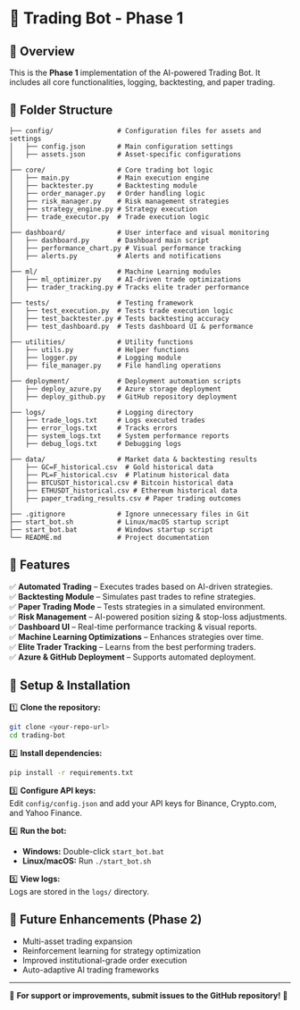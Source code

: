 # 🚀 Trading Bot - Phase 1

## 📌 Overview
This is the **Phase 1** implementation of the AI-powered Trading Bot. It includes all core functionalities, logging, backtesting, and paper trading.

## 📂 Folder Structure

```
├── config/                # Configuration files for assets and settings
│   ├── config.json        # Main configuration settings
│   ├── assets.json        # Asset-specific configurations
│
├── core/                  # Core trading bot logic
│   ├── main.py            # Main execution engine
│   ├── backtester.py      # Backtesting module
│   ├── order_manager.py   # Order handling logic
│   ├── risk_manager.py    # Risk management strategies
│   ├── strategy_engine.py # Strategy execution
│   ├── trade_executor.py  # Trade execution logic
│
├── dashboard/             # User interface and visual monitoring
│   ├── dashboard.py       # Dashboard main script
│   ├── performance_chart.py # Visual performance tracking
│   ├── alerts.py          # Alerts and notifications
│
├── ml/                    # Machine Learning modules
│   ├── ml_optimizer.py    # AI-driven trade optimizations
│   ├── trader_tracking.py # Tracks elite trader performance
│
├── tests/                 # Testing framework
│   ├── test_execution.py  # Tests trade execution logic
│   ├── test_backtester.py # Tests backtesting accuracy
│   ├── test_dashboard.py  # Tests dashboard UI & performance
│
├── utilities/             # Utility functions
│   ├── utils.py           # Helper functions
│   ├── logger.py          # Logging module
│   ├── file_manager.py    # File handling operations
│
├── deployment/            # Deployment automation scripts
│   ├── deploy_azure.py    # Azure storage deployment
│   ├── deploy_github.py   # GitHub repository deployment
│
├── logs/                  # Logging directory
│   ├── trade_logs.txt     # Logs executed trades
│   ├── error_logs.txt     # Tracks errors
│   ├── system_logs.txt    # System performance reports
│   ├── debug_logs.txt     # Debugging logs
│
├── data/                  # Market data & backtesting results
│   ├── GC=F_historical.csv  # Gold historical data
│   ├── PL=F_historical.csv  # Platinum historical data
│   ├── BTCUSDT_historical.csv # Bitcoin historical data
│   ├── ETHUSDT_historical.csv # Ethereum historical data
│   ├── paper_trading_results.csv # Paper trading outcomes
│
├── .gitignore             # Ignore unnecessary files in Git
├── start_bot.sh           # Linux/macOS startup script
├── start_bot.bat          # Windows startup script
└── README.md              # Project documentation
```

## 📖 Features
✅ **Automated Trading** – Executes trades based on AI-driven strategies.  
✅ **Backtesting Module** – Simulates past trades to refine strategies.  
✅ **Paper Trading Mode** – Tests strategies in a simulated environment.  
✅ **Risk Management** – AI-powered position sizing & stop-loss adjustments.  
✅ **Dashboard UI** – Real-time performance tracking & visual reports.  
✅ **Machine Learning Optimizations** – Enhances strategies over time.  
✅ **Elite Trader Tracking** – Learns from the best performing traders.  
✅ **Azure & GitHub Deployment** – Supports automated deployment.  

## 🔧 Setup & Installation

1️⃣ **Clone the repository:**  
```sh
git clone <your-repo-url>
cd trading-bot
```

2️⃣ **Install dependencies:**  
```sh
pip install -r requirements.txt
```

3️⃣ **Configure API keys:**  
Edit `config/config.json` and add your API keys for Binance, Crypto.com, and Yahoo Finance.

4️⃣ **Run the bot:**  
- **Windows:** Double-click `start_bot.bat`  
- **Linux/macOS:** Run `./start_bot.sh`  

5️⃣ **View logs:**  
Logs are stored in the `logs/` directory.

## 🚀 Future Enhancements (Phase 2)
- Multi-asset trading expansion  
- Reinforcement learning for strategy optimization  
- Improved institutional-grade order execution  
- Auto-adaptive AI trading frameworks  

---

📢 **For support or improvements, submit issues to the GitHub repository!** 🚀
